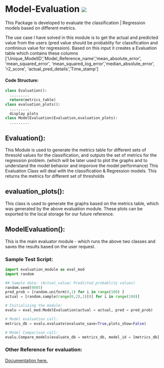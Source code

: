 # Model-Evaluation        ![](https://img.shields.io/badge/Haribaskar-Dhanabalan-brightgreen.svg?colorB=ff0000)

This Package is developed to evaluate the classification | Regression models based on different metrics.

The use case I have solved in this module is to get the actual and predicted value from the users (pred value should be probablity for
classification and continious value for regression). Based on this input it creates a Evaluation table which contains these columns 
['Unique_ModelID','Model_Reference_name','mean_absolute_error', 'mean_squared_error', 'mean_squared_log_error','median_absolute_error', 'r2_score', 'actual_pred_details','Time_stamp'] 

#### Code Structure:
```python
class Evaluation():
  .........
  return(metrics_table)
class evaluation_plots():
  .........
  display plots
class ModelEvaluation(Evaluation,evaluation_plots):
  .........
```

## Evaluation():
This Module is used to generate the metrics table for different sets of thresold values for the classification, and
outputs the set of metrics for the regression problem. (which will be later used to plot the graphs and to understand
the model behavior and imporove the model performance)
This Evaluation Class will deal with the classification & Regression models.
This returns the metrics for different set of thresholds

## evaluation_plots():
This class is used to generate the graphs based on the metrics table, which was generated by the above evaluation 
module. These plots can be exported to the local storage for our future reference.

## ModelEvaluation():
This is the main evaluator module - which runs the above two classes and saves the results based on the user request.


### Sample Test Script:

```python
import evaluation_module as eval_mod
import random

## Sample data: (Actual_value/ Predicted_probablity values)
random.seed(9005)
pred_prob = [random.uniform(0,1) for i in range(100) ]
actual = [random.sample(range(0,2),1)[0] for i in range(100)]

# Initializing the module:
evalu = eval_mod.ModelEvaluation(actual = actual, pred = pred_prob)

# Model evaluation call:
metrics_db = evalu.evaluate(evaluate_save=True,plots_show=False)

# Model Comparison call:
evalu.Compare_models(evaluate_db = metrics_db, model_id = [metrics_db['Unique_ModelID'][0]],comparison_metrics = ['Accuracy','mcc'])
```

### Other Reference for evaluation:
[Documentation here.](http://edublancas.github.io/sklearn-evaluation)




